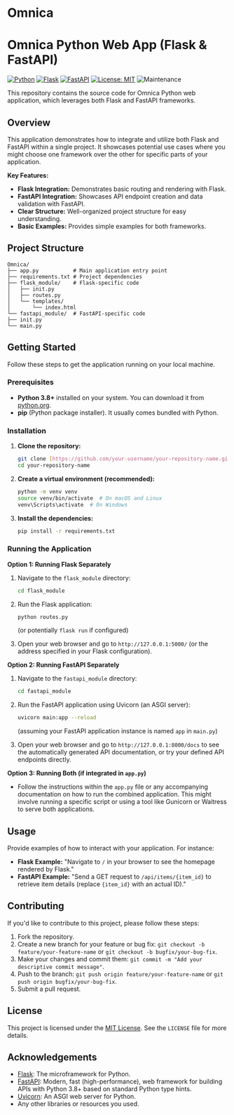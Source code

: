 # Omnica
# Omnica Python Web App (Flask & FastAPI)

[![Python](https://img.shields.io/badge/Python-3.8+-blue.svg)](https://www.python.org/downloads/)
[![Flask](https://img.shields.io/badge/Flask-%E2%82%99.0+-green.svg)](https://flask.palletsprojects.com/)
[![FastAPI](https://img.shields.io/badge/FastAPI-0.100.0+-blueviolet.svg)](https://fastapi.tiangolo.com/)
[![License: MIT](https://img.shields.io/badge/License-MIT-yellow.svg)](https://opensource.org/licenses/MIT)
![Maintenance](https://img.shields.io/maintenance/yes/2025)

This repository contains the source code for Omnica Python web application, which leverages both Flask and FastAPI frameworks.

## Overview

This application demonstrates how to integrate and utilize both Flask and FastAPI within a single project. It showcases potential use cases where you might choose one framework over the other for specific parts of your application.

**Key Features:**

* **Flask Integration:** Demonstrates basic routing and rendering with Flask.
* **FastAPI Integration:** Showcases API endpoint creation and data validation with FastAPI.
* **Clear Structure:** Well-organized project structure for easy understanding.
* **Basic Examples:** Provides simple examples for both frameworks.

## Project Structure
```
Omnica/
├── app.py           # Main application entry point
├── requirements.txt # Project dependencies
├── flask_module/    # Flask-specific code
│   ├── init.py
│   ├── routes.py
│   └── templates/
│       └── index.html
└── fastapi_module/  # FastAPI-specific code
├── init.py
└── main.py
```
## Getting Started

Follow these steps to get the application running on your local machine.

### Prerequisites

* **Python 3.8+** installed on your system. You can download it from [python.org](https://www.python.org/downloads/).
* **pip** (Python package installer). It usually comes bundled with Python.

### Installation

1.  **Clone the repository:**
    ```bash
    git clone [https://github.com/your-username/your-repository-name.git](https://github.com/your-username/your-repository-name.git)
    cd your-repository-name
    ```

2.  **Create a virtual environment (recommended):**
    ```bash
    python -m venv venv
    source venv/bin/activate  # On macOS and Linux
    venv\Scripts\activate  # On Windows
    ```

3.  **Install the dependencies:**
    ```bash
    pip install -r requirements.txt
    ```

### Running the Application

**Option 1: Running Flask Separately**

1.  Navigate to the `flask_module` directory:
    ```bash
    cd flask_module
    ```

2.  Run the Flask application:
    ```bash
    python routes.py
    ```
    (or potentially `flask run` if configured)

3.  Open your web browser and go to `http://127.0.0.1:5000/` (or the address specified in your Flask configuration).

**Option 2: Running FastAPI Separately**

1.  Navigate to the `fastapi_module` directory:
    ```bash
    cd fastapi_module
    ```

2.  Run the FastAPI application using Uvicorn (an ASGI server):
    ```bash
    uvicorn main:app --reload
    ```
    (assuming your FastAPI application instance is named `app` in `main.py`)

3.  Open your web browser and go to `http://127.0.0.1:8000/docs` to see the automatically generated API documentation, or try your defined API endpoints directly.

**Option 3: Running Both (if integrated in `app.py`)**

* Follow the instructions within the `app.py` file or any accompanying documentation on how to run the combined application. This might involve running a specific script or using a tool like Gunicorn or Waitress to serve both applications.

## Usage

Provide examples of how to interact with your application. For instance:

* **Flask Example:** "Navigate to `/` in your browser to see the homepage rendered by Flask."
* **FastAPI Example:** "Send a GET request to `/api/items/{item_id}` to retrieve item details (replace `{item_id}` with an actual ID)."

## Contributing

If you'd like to contribute to this project, please follow these steps:

1.  Fork the repository.
2.  Create a new branch for your feature or bug fix: `git checkout -b feature/your-feature-name` or `git checkout -b bugfix/your-bug-fix`.
3.  Make your changes and commit them: `git commit -m "Add your descriptive commit message"`.
4.  Push to the branch: `git push origin feature/your-feature-name` or `git push origin bugfix/your-bug-fix`.
5.  Submit a pull request.

## License

This project is licensed under the [MIT License](LICENSE). See the `LICENSE` file for more details.

## Acknowledgements

* [Flask](https://flask.palletsprojects.com/): The microframework for Python.
* [FastAPI](https://fastapi.tiangolo.com/): Modern, fast (high-performance), web framework for building APIs with Python 3.8+ based on standard Python type hints.
* [Uvicorn](https://www.uvicorn.org/): An ASGI web server for Python.
* Any other libraries or resources you used.
